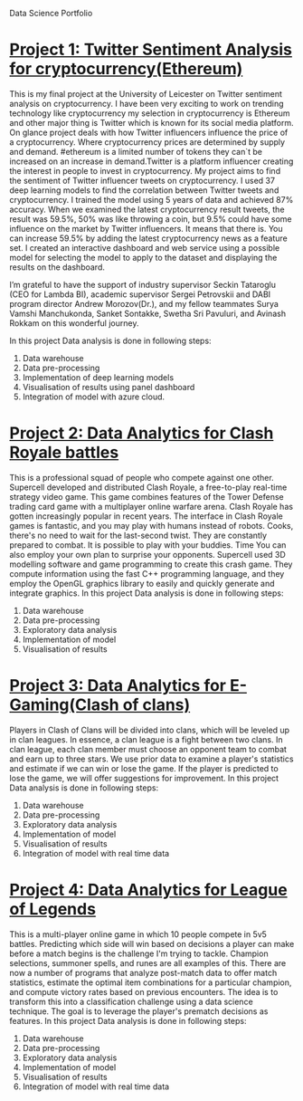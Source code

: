 Data Science Portfolio

# [Project 1: Twitter Sentiment Analysis for cryptocurrency(Ethereum)](https://github.com/dharmateja4444/Twittersentimentianalyis-/blob/main/Dashboard.ipynb)

 This is my final project at the University of Leicester on Twitter sentiment analysis on cryptocurrency. I have been very exciting to work on trending technology like cryptocurrency my selection in cryptocurrency is Ethereum and other major thing is Twitter which is known for its social media platform. On glance project deals with how Twitter influencers influence the price of a cryptocurrency. Where cryptocurrency prices are determined by supply and demand. #ethereum is a limited number of tokens they can`t be increased on an increase in demand.Twitter is a platform influencer creating the interest in people to invest in cryptocurrency.
 My project aims to find the sentiment of Twitter influencer tweets on cryptocurrency.
 I used 37 deep learning models to find the correlation between Twitter tweets and cryptocurrency. I trained the model using 5 years of data and achieved 87% accuracy. When we examined the latest cryptocurrency result tweets, the result was 59.5%, 50% was like throwing a coin, but 9.5% could have some influence on the market by Twitter influencers. It means that there is. You can increase 59.5% by adding the latest cryptocurrency news as a feature set. I created an interactive dashboard and web service using a possible model for selecting the model to apply to the dataset and displaying the results on the dashboard.

I’m grateful to have the support of industry supervisor Seckin Tataroglu (CEO for Lambda BI), academic supervisor Sergei Petrovskii and DABI program director Andrew Morozov(Dr.), and my fellow teammates Surya Vamshi Manchukonda, Sanket Sontakke, Swetha Sri Pavuluri, and Avinash Rokkam on this wonderful journey.

In this project Data analysis is done in following steps:
1. Data warehouse
2. Data pre-processing
3. Implementation of  deep learning models
4. Visualisation of results using panel dashboard
5. Integration of model with azure cloud.


# [Project 2: Data Analytics for Clash Royale battles](https://github.com/dharmateja4444/Clash-Royale/blob/main/8V280L8VQ-clash-royale-da%20(1).csv)

This is a professional squad of people who compete against one other. Supercell developed and distributed Clash Royale, a free-to-play real-time strategy video game. This game combines features of the Tower Defense trading card game with a multiplayer online warfare arena. Clash Royale has gotten increasingly popular in recent years. The interface in Clash Royale games is fantastic, and you may play with humans instead of robots. Cooks, there's no need to wait for the last-second twist. They are constantly prepared to combat. It is possible to play with your buddies. Time You can also employ your own plan to surprise your opponents. Supercell used 3D modelling software and game programming to create this crash game. They compute information using the fast C++ programming language, and they employ the OpenGL graphics library to easily and quickly generate and integrate graphics.
In this project Data analysis is done in following steps:
1. Data warehouse
2. Data pre-processing
3. Exploratory data analysis
4. Implementation of model
5. Visualisation of results



# [Project 3: Data Analytics for E- Gaming(Clash of clans)](https://github.com/dharmateja4444/Data-Analytics-for-esports/blob/main/clash%20of%20clans.ipynb)

Players in Clash of Clans will be divided into clans, which will be leveled up in clan leagues. In essence, a clan league is a fight between two clans. In clan league, each clan member must choose an opponent team to combat and earn up to three stars. We use prior data to examine a player's statistics and estimate if we can win or lose the game. If the player is predicted to lose the game, we will offer suggestions for improvement.
In this project Data analysis is done in following steps:
1. Data warehouse
2. Data pre-processing
3. Exploratory data analysis
4. Implementation of model
5. Visualisation of results
6. Integration of model with real time data



# [Project 4: Data Analytics for League of Legends](https://github.com/dharmateja4444/lol/blob/main/3.Machine%20Learning.ipynb)

This is a multi-player online game in which 10 people compete in 5v5 battles. Predicting which side will win based on decisions a player can make before a match begins is the challenge I'm trying to tackle. Champion selections, summoner spells, and runes are all examples of this. There are now a number of programs that analyze post-match data to offer match statistics, estimate the optimal item combinations for a particular champion, and compute victory rates based on previous encounters. The idea is to transform this into a classification challenge using a data science technique. The goal is to leverage the player's prematch decisions as features.
In this project Data analysis is done in following steps:
1. Data warehouse
2. Data pre-processing
3. Exploratory data analysis
4. Implementation of model
5. Visualisation of results
6. Integration of model with real time data



